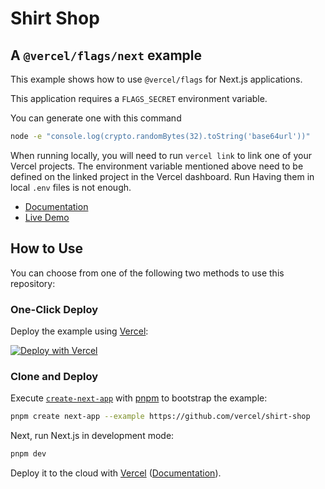 # Shirt Shop

## A `@vercel/flags/next` example

This example shows how to use `@vercel/flags` for Next.js applications.

This application requires a `FLAGS_SECRET` environment variable.

You can generate one with this command

```sh
node -e "console.log(crypto.randomBytes(32).toString('base64url'))"
```

When running locally, you will need to run `vercel link` to link one of your Vercel projects. The environment variable mentioned above need to be defined on the linked project in the Vercel dashboard. Run Having them in local `.env` files is not enough.

- [Documentation](https://vercel.com/docs/workflow-collaboration/feature-flags/flags-pattern-nextjs)
- [Live Demo](https://shirt-shop.labs.vercel.dev/)

## How to Use

You can choose from one of the following two methods to use this repository:

### One-Click Deploy

Deploy the example using [Vercel](https://vercel.com?utm_source=github&utm_medium=readme&utm_campaign=shirt-shop):

[![Deploy with Vercel](https://vercel.com/button)](https://vercel.com/new/clone?repository-url=https://github.com/vercel/shirt-shop&project-name=shirt-shop&repository-name=shirt-shop&env=FLAGS_SECRET)

### Clone and Deploy

Execute [`create-next-app`](https://github.com/vercel/next.js/tree/canary/packages/create-next-app) with [pnpm](https://pnpm.io/installation) to bootstrap the example:

```bash
pnpm create next-app --example https://github.com/vercel/shirt-shop
```

Next, run Next.js in development mode:

```bash
pnpm dev
```

Deploy it to the cloud with [Vercel](https://vercel.com/new?utm_source=github&utm_medium=readme&utm_campaign=shirt-shop) ([Documentation](https://nextjs.org/docs/deployment)).


